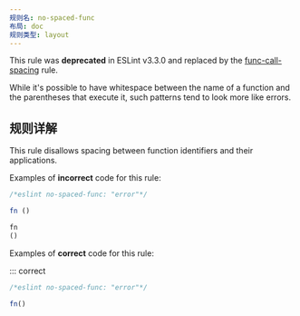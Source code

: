 ```yaml
---
规则名: no-spaced-func
布局: doc
规则类型: layout
---
```




This rule was **deprecated** in ESLint v3.3.0 and replaced by the [func-call-spacing](func-call-spacing) rule.

While it's possible to have whitespace between the name of a function and the parentheses that execute it, such patterns tend to look more like errors.

## 规则详解

This rule disallows spacing between function identifiers and their applications.

Examples of **incorrect** code for this rule:



```js
/*eslint no-spaced-func: "error"*/

fn ()

fn
()
```

Examples of **correct** code for this rule:

::: correct

```js
/*eslint no-spaced-func: "error"*/

fn()
```

